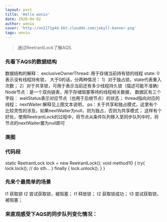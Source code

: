 ```yaml
---
layout: post
title: 'Hello woniu'
date: 2020-04-02
author: woniu
cover: 'http://on2171g4d.bkt.clouddn.com/jekyll-banner.png'
tags: woniu
---
```


> 通过ReetrantLock了解AQS.

### 先看下AQS的数据结构

数据结构的解释：
exclusiveOwnerThread: 用于存储当前持有锁的线程
state: 0表示没有线程持有锁，
          大于0的话，分两种情况：
            1）对于独占锁，state代表重入次数；
            2）对于共享锁，可用于表示当前还有多少线程持久锁（描述可能不准确）
Node节点：是一个双向链表，用于存储阻塞等待的线程相关数据，
            数据区有三个字段：
            waitStatus表示对应节点（也用于后继节点）的状态；
            thread指向对应的线程；
            nextWaiter:解释见上图文本说明，
ps：关于共享和独占模式，这里有个比较灵性的涉及，如果nextWaiter为null，则为独占，否则为共享模式；
这样有个好处，使用ReetrantLock的过程中，将节点从条件队列移入至同步队列中时，将节点的nextWaiter置为null即可

### 类图



### 代码段

static ReetrantLock lock = new ReetrantLock();
void method1() {
    try{
        lock.lock();
        // do sth...
    } finally {
        lock.unlock();
    }
}

### 先来个最简单的场景
t1 获取锁
t2 尝试获取锁，被阻塞；
t1 释放锁；
t2 获取锁成功；
t3 尝试获取锁，被阻塞；

### 来直观感受下AQS的同步队列变化情况：
